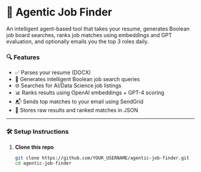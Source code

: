 # 🤖 Agentic Job Finder

An intelligent agent-based tool that takes your resume, generates Boolean job board searches, ranks job matches using embeddings and GPT evaluation, and optionally emails you the top 3 roles daily.

### 🔍 Features

- ✅ Parses your resume (DOCX)
- 🧠 Generates intelligent Boolean job search queries
- 🌐 Searches for AI/Data Science job listings
- 📊 Ranks results using OpenAI embeddings + GPT-4 scoring
- 📬 Sends top matches to your email using SendGrid
- 📁 Stores raw results and ranked matches in JSON

---

### 🛠️ Setup Instructions

1. **Clone this repo**  
   ```bash
   git clone https://github.com/YOUR_USERNAME/agentic-job-finder.git
   cd agentic-job-finder
